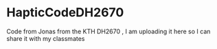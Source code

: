 # HapticCodeDH2670
Code from Jonas from the KTH DH2670 , I am uploading it here so I can share it with my classmates
